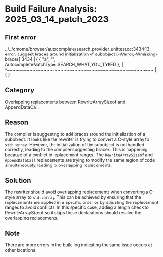 # Build Failure Analysis: 2025_03_14_patch_2023

## First error

../../chrome/browser/autocomplete/search_provider_unittest.cc:3434:13: error: suggest braces around initialization of subobject [-Werror,-Wmissing-braces]
  3434 |         { { "a", "", AutocompleteMatchType::SEARCH_WHAT_YOU_TYPED },
      |             ^~~~~~~~~~~~~~~~~~~~~~~~~~~~~~~~~~~~~~~~~~~~~~~~~~~~~
      |             {                                                    }

## Category
Overlapping replacements between RewriteArraySizeof and AppendDataCall.

## Reason
The compiler is suggesting to add braces around the initialization of a
subobject. It looks like the rewriter is trying to convert a C-style array to
`std::array`. However, the initialization of the subobject is not handled
correctly, leading to the compiler suggesting braces. This is happening because
of a conflict in replacement ranges. The `RewriteArraySizeof` and
`AppendDataCall` replacements are trying to modify the same region of code
simultaneously, leading to overlapping replacements.

## Solution
The rewriter should avoid overlapping replacements when converting a C-style
array to `std::array`. This can be achieved by ensuring that the replacements
are applied in a specific order or by adjusting the replacement ranges to avoid
conflicts. In this specific case, adding a length check to RewriteArraySizeof
so it skips these declarations should resolve the overlapping replacements.

## Note
There are more errors in the build log indicating the same issue occurs at other
locations.
```